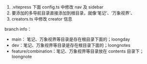 1. .vitepress 下面 config.ts 中修改 nav 及 sidebar
2. 要添加的多导航目录直接添加到根目录，就像‘笔记’、‘万象视界’、
3. creators.ts 中修改 creator 信息


branch info：
- main： 笔记、万象视界等目录是存在根目录下面的；loongday
- dev：笔记、万象视界等目录是存在根目录下面的；loongnotes
- feature/combination：笔记、万象视界等目录放在 contents 目录下；loongnote
